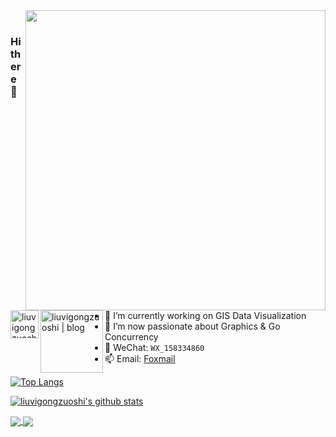 <img align="right" width="480px" src="https://user-images.githubusercontent.com/26923747/94355127-00a72780-00b4-11eb-8aa0-a239d59305f4.gif" />

<a href="https://juejin.im/user/1926000101565774">
  <img align="left" alt="liuvigongzuoshi | juejin" width="45px" src="https://s3.pstatp.com/toutiao/xitu_juejin_web/img/logo.a7995ad.svg" />
</a>

<a href="https://github.com/liuvigongzuoshi/blog">
  <img align="left" alt="liuvigongzuoshi | blog" width="100px" src="https://user-images.githubusercontent.com/26923747/96274340-f74e1280-1002-11eb-9e42-13bdc4ae1d16.png" />
  <!--
  <img align="left" alt="liuvigongzuoshi | blog" width="40px" src="https://user-images.githubusercontent.com/26923747/90339043-b9436b00-e020-11ea-9135-       2992831cc4ae.png" />
  -->
</a>

<br>

### Hi there 👋

- 🔭  I’m currently working on GIS Data Visualization
- 🌱  I’m now passionate about Graphics & Go Concurrency
- 💬  WeChat: `WX_158334860`
- 📫  Email: [Foxmail](mailto:liuvigongzuoshi@foxmail.com)
<!-- - 👯  I’m looking to collaborate on [vue-iview-admin-template](https://github.com/liuvigongzuoshi/vue-iview-admin-template) & [gin-admin-template](https://github.com/liuvigongzuoshi/gin-admin-template) -->

<!--
- 🤔 I’m looking for help with ...
- 💬 Ask me about ...
- 😄 Pronouns: ...
- ⚡ Fun fact: ...
-->

[![Top Langs](https://github-readme-stats.vercel.app/api/top-langs/?username=liuvigongzuoshi&layout=compact&count_private=true&theme=tokyonight)](https://github.com/liuvigongzuoshi)

[![liuvigongzuoshi's github stats](https://github-readme-stats.vercel.app/api?username=liuvigongzuoshi&hide=prs,contribs&count_private=true&show_icons=true&theme=tokyonight)](https://github.com/liuvigongzuoshi/blog)


<a href="https://github.com/liuvigongzuoshi/vue-iview-admin-template">
  <img align="center" src="https://github-readme-stats.vercel.app/api/pin/?username=liuvigongzuoshi&repo=vue-iview-admin-template&theme=tokyonight" />
</a>

<a href="https://github.com/liuvigongzuoshi/leaflet-demo">
  <img align="center" src="https://github-readme-stats.vercel.app/api/pin/?username=liuvigongzuoshi&repo=leaflet-demo&theme=tokyonight" />
</a> 

